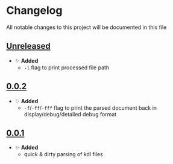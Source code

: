 # Changelog
All notable changes to this project will be documented in this file

[unreleased]: https://github.com/eugenesvk/kdl-test/compare/0.0.2...HEAD
## [Unreleased]
<!-- - ✨ __Added__ -->
  <!-- + new features -->
<!-- - Δ __Changed__ -->
  <!-- + changes in existing functionality -->
<!-- - 🐞 __Fixed__ -->
  <!-- + bug fixes -->
<!-- - 💩 __Deprecated__ -->
  <!-- + soon-to-be removed features -->
<!-- - 🗑️ __Removed__ -->
  <!-- + now removed features -->
<!-- - 🔒 __Security__ -->
  <!-- + vulnerabilities -->

- ✨ __Added__
  + `-l` flag to print processed file path

[0.0.2]: https://github.com/eugenesvk/kdl-test/releases/tag/0.0.2
## [0.0.2]
- ✨ __Added__
  + `-f`/`-ff`/`-fff` flag to print the parsed document back in display/debug/detailed debug format

[0.0.1]: https://github.com/eugenesvk/kdl-test/releases/tag/0.0.1
## [0.0.1]
- ✨ __Added__
  + quick & dirty parsing of kdl files
